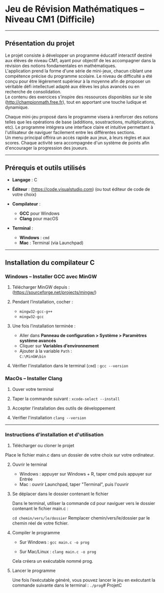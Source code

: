 # Jeu de Révision Mathématiques – Niveau CM1 (Difficile)

------------------------------------------------------------------------------------------------

## Présentation du projet

Le projet consiste à développer un programme éducatif interactif destiné aux élèves de niveau CM1, ayant pour objectif de les accompagner dans la révision des notions fondamentales en mathématiques.  
L'application prend la forme d'une série de mini-jeux, chacun ciblant une compétence précise du programme scolaire. Le niveau de difficulté a été conçu pour être légèrement supérieur à la moyenne afin de proposer un véritable défi intellectuel adapté aux élèves les plus avancés ou en recherche de consolidation.  
Le contenu des exercices s’inspire des ressources disponibles sur le site (http://championmath.free.fr), tout en apportant une touche ludique et dynamique.

Chaque mini-jeu proposé dans le programme visera à renforcer des notions telles que les opérations de base (additions, soustractions, multiplications, etc). Le programme intégrera une interface claire et intuitive permettant à l'utilisateur de naviguer facilement entre les différentes sections.  
Un menu principal offrira un accès rapide aux jeux, à leurs règles et aux scores. Chaque activité sera accompagnée d'un système de points afin d'encourager la progression des joueurs.

-------------------------------------------------------------------------------------------------

## Prérequis et outils utilisés

- **Langage** : C

- **Éditeur** : (https://code.visualstudio.com) (ou tout éditeur de code de votre choix)

- **Compilateur** :
  - **GCC** pour Windows
  - **Clang** pour macOS

- **Terminal** :
  - **Windows** : `cmd`
  - **Mac** : Terminal (via Launchpad)

-------------------------------------------------------------------------------------------------

## Installation du compilateur C

### Windows – Installer GCC avec MinGW

1. Télécharger MinGW depuis :  
   (https://sourceforge.net/projects/mingw/)

2. Pendant l’installation, cocher :
   - `mingw32-gcc-g++`
   - `mingw32-gcc`

3. Une fois l’installation terminée :
   - Aller dans **Panneau de configuration > Système > Paramètres système avancés**
   - Cliquer sur **Variables d’environnement**
   - Ajouter à la variable `Path` :  
     `C:\MinGW\bin`

4. Vérifier l'installation dans le terminal (`cmd`) :
   `gcc --version`


### MacOs – Installer Clang

1. Ouver votre terminal

2. Taper la commande suivant : 
    `xcode-select --install`

3. Accepter l’installation des outils de développement

4. Verifier l'installation 
    `clang --version`

-------------------------------------------------------------------------------------------------

### Instructions d'installation et d'utilisation

1. Télécharger ou cloner le projet 

Place le fichier main.c dans un dossier de votre choix sur votre ordinateur.

2. Ouvrir le terminal

    - Windows : appuyer sur Windows + R, taper cmd puis appuyer sur Entrée
    - Mac : ouvrir Launchpad, taper "Terminal", puis l'ouvrir

3. Se déplacer dans le dossier contenant le fichier

    Dans le terminal, utiliser la commande cd pour naviguer vers le dossier contenant le fichier main.c :

    `cd chemin/vers/le/dossier`
    Remplacer chemin/vers/le/dossier par le chemin réel de votre fichier.

4. Compiler le programme

    - Sur Windows :
        `gcc main.c -o prog`
        
    - Sur Mac/Linux :
        `clang main.c -o prog`    

    Cela créera un exécutable nommé prog.

5. Lancer le programme

    Une fois l’exécutable généré, vous pouvez lancer le jeu en exécutant la commande suivante dans le terminal :
    `./prog`# ProjetC
